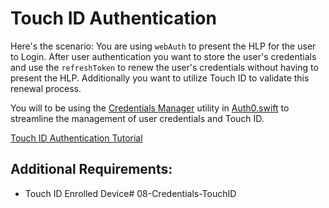 # Touch ID Authentication

Here's the scenario: You are using `webAuth` to present the HLP for the user to Login. After user authentication you want to store the user's credentials and use the `refreshToken` to renew the user's credentials without having to present the HLP. Additionally you want to utilize Touch ID to validate this renewal process.

You will to be using the [Credentials Manager](https://github.com/auth0/Auth0.swift/blob/master/Auth0/CredentialsManager.swift) utility in [Auth0.swift](https://github.com/auth0/Auth0.swift/) to streamline the management of user credentials and Touch ID.

[Touch ID Authentication Tutorial](https://auth0.com/docs/quickstart/native/ios-swift/08-touch-id-authentication)

## Additional Requirements:
- Touch ID Enrolled Device# 08-Credentials-TouchID
